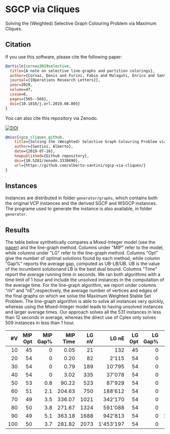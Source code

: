 # SGCP via Cliques

Solving the (Weighted) Selective Graph Colouring Problem via Maximum Cliques.

## Citation

If you use this software, please cite the following paper:

```bib
@article{cornaz2019selective,
  title={A note on selective line-graphs and partition colorings},
  author={Cornaz, Denis and Furini, Fabio and Malaguti, Enrico and Santini, Alberto},
  journal={{Operations Research Letters}},
  year=2019,
  volume=47,
  issue=6,
  pages={565--568},
  doi={10.1016/j.orl.2019.08.005}
}
```

You can also cite this repository via Zenodo.

[![DOI](https://zenodo.org/badge/134550115.svg)](https://zenodo.org/badge/latestdoi/134550115)

```bib
@misc{sgcp_cliques_github,
    title={Solving the (Weighted) Selective Graph Colouring Problem via Maximum Cliques},
    author={Santini, Alberto},
    date={2019-07-16},
    howpublished={Github repository},
    doi={10.5281/zenodo.3338690},
    url={https://github.com/alberto-santini/sgcp-via-cliques/}
}
```

## Instances

Instances are distributed in folder `generator/graphs`, which contains both the original VCP instances and the derived SGCP and WSGCP instances.
The programe used to generate the instance is also available, in folder `generator`.

## Results

The table below synthetically compares a Mixed-Integer model (see the [paper](https://santini.in/files/papers/cornaz-furini-malaguti-santini-2019.pdf)) and the line-graph method.
Columns under "MIP" refer to the model, while columns under "LG" refer to the line-graph method.
Columns "Opt" give the number of optimal solutions found by each method, while column "Gap%" reports the average gap, computed as UB-LB/UB.
UB is the value of the incumbent solutionand LB is the best dual bound.
Columns "Time" report the average running time in seconds.
We ran both algorithms with a time limit of 1 hour and include the unsolved instances in the computation of the average time.
For the line-graph algorithm, we report under columns "nV" and "nE",respectively, the average number of vertices and edges of the final graphs on which we solve the Maximum Weighted Stable Set Problem.
The line-graph algorithm is able to solve all instances very quickly, whereas using the Mixed-Integer model leads to having unsolved instances and larger average times.
Our approach solves all the 531 instances in less than 12 seconds in average, whereas the direct use of Cplex only solves 509 instances in less than 1 hour.

| #V | MIP Opt | MIP Gap% | MIP Time | LG nV | LG nE | LG Opt | LG Gap% | LG Time |
|---:|     ---:|      ---:|      ---:|   ---:|   ---:|    ---:|     ---:|     ---:|
|10       | 45  | 0     | 0.05                | 21    | 132        | 45  | 0     | 0.00    |
|20 	    | 54  | 0     | 0.20                | 82 	  | 2'115      | 54  | 0     | 0.00    |
|30 	    | 54  | 0     | 0.79                | 189 	| 10'795     | 54  | 0     | 0.01    |
|40 	    | 54  | 0     | 3.02                | 335 	| 37'078     | 54  | 0     | 0.02    |
|50 	    | 53  | 0.8   | 90.22               | 523 	| 87'929     | 54  | 0     | 0.24    |
|60 	    | 51  | 2.1   | 204.63              | 750 	| 188'612    | 54  | 0     | 0.28    |
|70 	    | 49  | 3.5   | 336.07              | 1021  | 342'170    | 54  | 0     | 2.45    |
|80 	    | 50  | 3.8   | 271.67              | 1324  | 591'088    | 54  | 0     | 1.48    |
|90 	    | 49  | 5.1   | 363.18              | 1688  | 942'813    | 54  | 0     | 12.37   |
|100 	    | 50  | 3.7   | 281.82              | 2073  | 1'453'197  | 54  | 0     | 5.62    |
